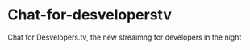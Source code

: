 Chat-for-desveloperstv
======================

Chat for Desvelopers.tv, the new streaimng for developers in the night
